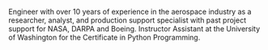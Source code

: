 Engineer with over 10 years of experience in the aerospace industry as a researcher, analyst, and production support specialist with past project support for NASA, DARPA and Boeing. Instructor Assistant at the University of Washington for the Certificate in Python Programming.
